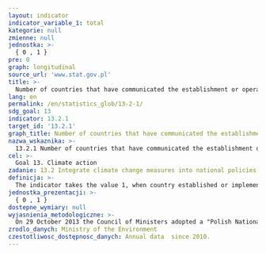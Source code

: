 ```yaml
---
layout: indicator
indicator_variable_1: total
kategorie: null
zmienne: null
jednostka: >-
  { 0 , 1 }
pre: 0
graph: longitudinal
source_url: 'www.stat.gov.pl'
title: >-
  Number of countries that have communicated the establishment or operationalisation of an integrated policy/strategy/plan which increases their ability to adapt to the adverse impacts of climate change, and foster climate resilience and low greenhouse gas emissions development in a manner that does not threaten food production (including a national adaptation plan, nationally determined contribution, national communication, biennial update report or other)
lang: en
permalink: /en/statistics_glob/13-2-1/
sdg_goal: 13
indicator: 13.2.1
target_id: '13.2.1'
graph_title: Number of countries that have communicated the establishment or operationalisation of an integrated policy/strategy/plan which increases their ability to adapt to the adverse impacts of climate change, and foster climate resilience and low greenhouse gas emissions development in a manner that does not threaten food production (including a national adaptation plan, nationally determined contribution, national communication, biennial update report or other)
nazwa_wskaznika: >-
  13.2.1 Number of countries that have communicated the establishment or operationalisation of an integrated policy/strategy/plan which increases their ability to adapt to the adverse impacts of climate change, and foster climate resilience and low greenhouse gas emissions development in a manner that does not threaten food production (including a national adaptation plan, nationally determined contribution, national communication, biennial update report or other)
cel: >-
  Goal 13. Climate action
zadanie: 13.2 Integrate climate change measures into national policies, strategies and planning
definicja: >-
  The indicator takes the value 1, when country established or implemented integrated policies, strategies and/or plans to enhance its ability to adapt to the adverse effects of climate change, in support of the resistance against climate and low greenhouse gas emissions in a way that does not endanger food production (of which: adaptation of the national plan, the contribution at the national level, the national communication, biennial reports and other).
jednostka_prezentacji: >-
  { 0 , 1 }
dostepne_wymiary: null
wyjasnienia_metodologiczne: >-
  On 29 October 2013 the Council of Ministers adopted a "Polish National Strategy for Adaptation to Climate Change, with the perspective by 2030" – called NAS 2020 (in Polish: SPA 2020). This is the first Polish strategy document, which directly relates to the issue of adaptation to climate change.The aim of the NAS 2020 is to provide sustainable development and the effective functioning of the economy and society in the face of the risks posed by climate changes. The document indicated the priority directions of adaptation actions that should be taken by 2020 in the most sensitive to climate change areas: water management, agriculture, forestry, biodiversity, health, energy, construction and spatial planning, urban areas, transport, mountain areas and coastal zones. NAS 2020 is part of a wider research project called KLIMADA, carried out (in years 2011-2013) on the request of the Ministry of the Environment with funds from the National Fund for Environmental Protection and Water Management, covering the period up to 2070.NAS 2020 strategy is part of the activities of the European Union in terms of adaptation to climate change, which aims to improve the immunity of the Member States on the current and expected climate change, with a focus on better preparation for extreme climatic and weather conditions and the socio-economic costs reduction.Together with the strategy adopted by the Council of Ministers, the special website klimada.mos.gov.pl was launched. It contains information about mitigation and adaptation to climate change.
zrodlo_danych: Ministry of the Environment
czestotliwosc_dostępnosc_danych: Annual data  since 2010.
---
```

